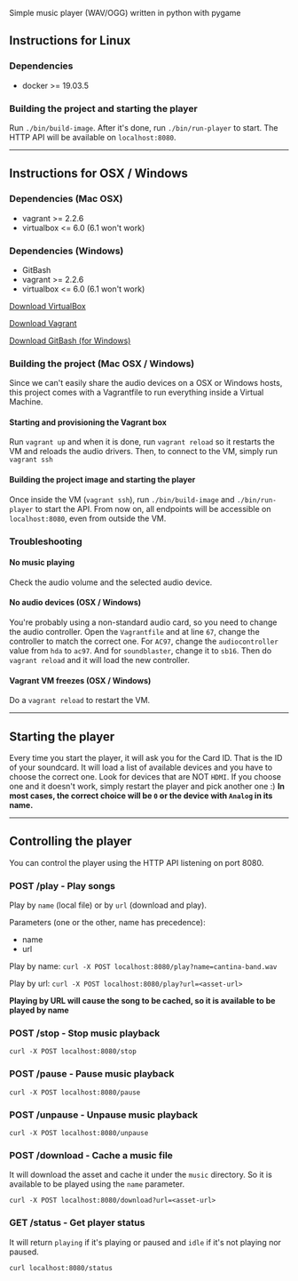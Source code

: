 Simple music player (WAV/OGG) written in python with pygame

## Instructions for Linux

### Dependencies
- docker >= 19.03.5

### Building the project and starting the player
Run `./bin/build-image`. After it's done, run `./bin/run-player` to start.
The HTTP API will be available on `localhost:8080`.

---

## Instructions for OSX / Windows

### Dependencies (Mac OSX)
- vagrant >= 2.2.6
- virtualbox <= 6.0 (6.1 won't work)

### Dependencies (Windows)
- GitBash
- vagrant >= 2.2.6
- virtualbox <= 6.0 (6.1 won't work)

[Download VirtualBox](https://www.virtualbox.org/wiki/Download_Old_Builds_6_0)

[Download Vagrant](https://www.vagrantup.com/downloads.html)

[Download GitBash (for Windows)](https://git-scm.com/downloads)

### Building the project (Mac OSX / Windows)
Since we can't easily share the audio devices on a OSX or Windows hosts, this
project comes with a Vagrantfile to run everything inside a Virtual Machine.

#### Starting and provisioning the Vagrant box
Run `vagrant up` and when it is done, run `vagrant reload` so it restarts the VM
and reloads the audio drivers. Then, to connect to the VM, simply run `vagrant
ssh`

#### Building the project image and starting the player
Once inside the VM (`vagrant ssh`), run `./bin/build-image` and
`./bin/run-player` to start the API. From now on, all endpoints will be
accessible on `localhost:8080`, even from outside the VM.

### Troubleshooting
#### No music playing
Check the audio volume and the selected audio device.

#### No audio devices (OSX / Windows)
You're probably using a non-standard audio card, so you need to change the audio
controller. Open the `Vagrantfile` and at line `67`, change the controller to
match the correct one. For `AC97`, change the `audiocontroller` value from `hda`
to `ac97`. And for `soundblaster`, change it to `sb16`.
Then do `vagrant reload` and it will load the new controller.

#### Vagrant VM freezes (OSX / Windows)
Do a `vagrant reload` to restart the VM.

---

## Starting the player
Every time you start the player, it will ask you for the Card ID. That is the ID
of your soundcard. It will load a list of available devices and you have to
choose the correct one. Look for devices that are NOT `HDMI`. If you choose one
and it doesn't work, simply restart the player and pick another one :) **In most
cases, the correct choice will be `0` or the device with `Analog` in its name.**

---

## Controlling the player
You can control the player using the HTTP API listening on port 8080.

### POST /play - Play songs
Play by `name` (local file) or by `url` (download and play).

Parameters (one or the other, name has precedence):
- name
- url

Play by name:
`curl -X POST localhost:8080/play?name=cantina-band.wav`

Play by url:
`curl -X POST localhost:8080/play?url=<asset-url>`

**Playing by URL will cause the song to be cached, so it is available to be
played by name**

### POST /stop - Stop music playback
`curl -X POST localhost:8080/stop`

### POST /pause - Pause music playback
`curl -X POST localhost:8080/pause`

### POST /unpause - Unpause music playback
`curl -X POST localhost:8080/unpause`

### POST /download - Cache a music file
It will download the asset and cache it under the `music` directory. So it is
available to be played using the `name` parameter.

`curl -X POST localhost:8080/download?url=<asset-url>`

### GET /status - Get player status
It will return `playing` if it's playing or paused and `idle` if it's not
playing nor paused.

`curl localhost:8080/status`
